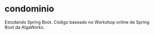 # condominio
Estudando Spring Boot. 
Código baseado no Workshop online de Spring Boot da AlgaWorks.

